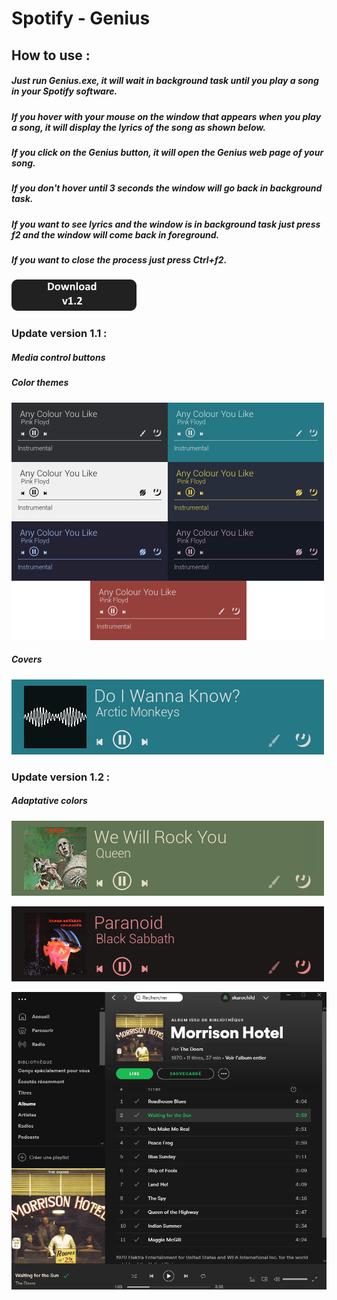 # Spotify - Genius

## How to use :
##### Just run Genius.exe, it will wait in background task until you play a song in your Spotify software. 
##### If you hover with your mouse on the window that appears when you play a song, it will display the lyrics of the song as shown below.
##### If you click on the Genius button, it will open the Genius web page of your song.
##### If you don't hover until 3 seconds the window will go back in background task.
##### If you want to see lyrics and the window is in background task just press f2 and the window will come back in foreground.
##### If you want to close the process just press Ctrl+f2.

[![Download](readme/dl.png?raw=true "Download")](https://github.com/AMasquelier/Spotify-Genius-GUI/raw/master/V3.zip)



### Update version 1.1 :
##### Media control buttons
##### Color themes
![alt text][Colors]

[Colors]: readme/anycoloryoulike1.png "Colors"
##### Covers
![alt text][Cover]

[Cover]: readme/cover_rm.png "Cover"


### Update version 1.2 :
##### Adaptative colors
![alt text][Adaptative]

[Adaptative]: readme/Adaptative.png "Adaptative"

![alt text][Adaptative2]

[Adaptative2]: readme/Adaptative2.png "Adaptative2"

![alt text][Demo]

[Demo]: Gif36.gif "Demo"

